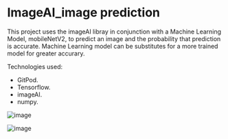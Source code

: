# ImageAI_image prediction

This project uses the imageAI libray in conjunction with a Machine Learning Model, mobileNetV2, to predict an image and the probability that prediction is accurate. Machine Learning model can be substitutes for a more trained model for greater accurary. 

Technologies used:
  * GitPod.
  * Tensorflow.
  * imageAI.
  * numpy. 
  
  
![image](https://user-images.githubusercontent.com/89990638/160499362-1d31c4d3-0b52-44b5-8f17-c7666ec242ff.png)

![image](https://user-images.githubusercontent.com/89990638/160499747-be50dee3-34cf-4920-9802-ea9b1e5bfc25.png)

